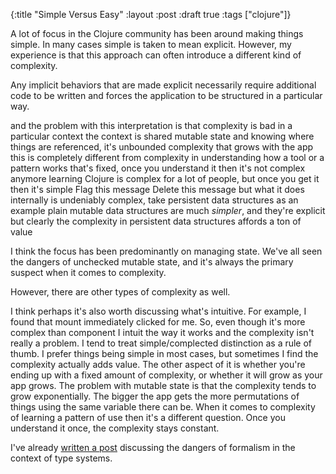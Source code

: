 {:title "Simple Versus Easy"
 :layout :post
 :draft true
 :tags ["clojure"]}
 
A lot of focus in the Clojure community has been around making things simple. In many cases simple is taken to mean explicit. However, my experience is that this approach can often introduce a different kind of complexity.

Any implicit behaviors that are made explicit necessarily require additional code to be written and forces the application to be structured in a particular way.

and the problem with this interpretation is that complexity is bad in a particular context
the context is shared mutable state and knowing where things are referenced, it's unbounded complexity that grows with the app
this is completely different from complexity in understanding how a tool or a pattern works
that's fixed, once you understand it then it's not complex anymore
learning Clojure is complex for a lot of people, but once you get it then it's simple
Flag this message  Delete this message
but what it does internally is undeniably complex, take persistent data structures as an example
plain mutable data structures are much *simpler*, and they're explicit
but clearly the complexity in persistent data structures affords a ton of value

I think the focus has been predominantly on managing state. We've all seen the dangers of unchecked mutable state, and it's always the primary suspect when it comes to complexity.

However, there are other types of complexity as well.

I think perhaps it's also worth discussing what's intuitive. For example, I found that mount immediately clicked for me. So, even though it's more complex than component I intuit the way it works and the complexity isn't really a problem.
I tend to treat simple/complected distinction as a rule of thumb. I prefer things being simple in most cases, but sometimes I find the complexity actually adds value.
The other aspect of it is whether you're ending up with a fixed amount of complexity, or whether it will grow as your app grows.
The problem with mutable state is that the complexity tends to grow exponentially. The bigger the app gets the more permutations of things using the same variable there can be.
When it comes to complexity of learning a pattern of use then it's a different question. Once you understand it once, the complexity stays constant.

I've already [written a post](http://yogthos.net/posts/2015-11-28-TheSkyIsNotFalling.html) discussing the dangers of formalism in the context of type systems.

